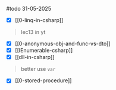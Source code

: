 #todo 
31-05-2025
- [x] [[0-linq-in-csharp]]
> lec13 in yt



- [x] [[0-anonymous-obj-and-func-vs-dto]]
- [x] [[IEnumerable-csharp]]
- [x] [[dll-in-csharp]]

> better use `var`

- [x] [[0-stored-procedure]]